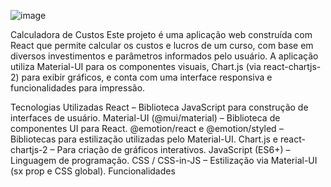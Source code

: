 ![image](https://github.com/user-attachments/assets/2f4c2e0e-39d8-4c1c-97d7-b9dbf1c7a597)



Calculadora de Custos
Este projeto é uma aplicação web construída com React que permite calcular os custos e lucros de um curso, com base em diversos investimentos e parâmetros informados pelo usuário. A aplicação utiliza Material-UI para os componentes visuais, Chart.js (via react-chartjs-2) para exibir gráficos, e conta com uma interface responsiva e funcionalidades para impressão.

Tecnologias Utilizadas
React – Biblioteca JavaScript para construção de interfaces de usuário.
Material-UI (@mui/material) – Biblioteca de componentes UI para React.
@emotion/react e @emotion/styled – Bibliotecas para estilização utilizadas pelo Material-UI.
Chart.js e react-chartjs-2 – Para criação de gráficos interativos.
JavaScript (ES6+) – Linguagem de programação.
CSS / CSS-in-JS – Estilização via Material-UI (sx prop e CSS global).
Funcionalidades
